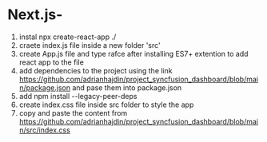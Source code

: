 # Next.js-

1. instal npx create-react-app ./ 
2. craete index.js file inside a new folder 'src'
3.  create App.js file and type rafce after installing ES7+ extention to add react app to the file
4. add dependencies to the project using the link https://github.com/adrianhajdin/project_syncfusion_dashboard/blob/main/package.json and pase them into package.json 
5. add npm install --legacy-peer-deps
6. create index.css file inside src folder to style the app
7. copy and paste the content from https://github.com/adrianhajdin/project_syncfusion_dashboard/blob/main/src/index.css


